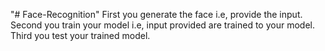 "# Face-Recognition" 
First you generate the face i.e, provide the input.
Second you train your model i.e, input provided are trained to your model.
Third you test your trained model.

